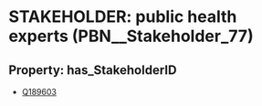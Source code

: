 # STAKEHOLDER: __public health experts__ (PBN__Stakeholder_77)

## Property: has_StakeholderID

* [Q189603](Q189603)

